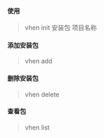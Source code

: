 <!--
 * @Author: Vhen
 * @Date: 2020-10-09 12:57:56
 * @LastEditors: Vhen
 * @LastEditTime: 2020-10-09 13:00:01
 * @Description: 
-->
#### 使用

> vhen init 安装包 项目名称


#### 添加安装包

> vhen add

#### 删除安装包

> vhen delete

#### 查看包

> vhen list